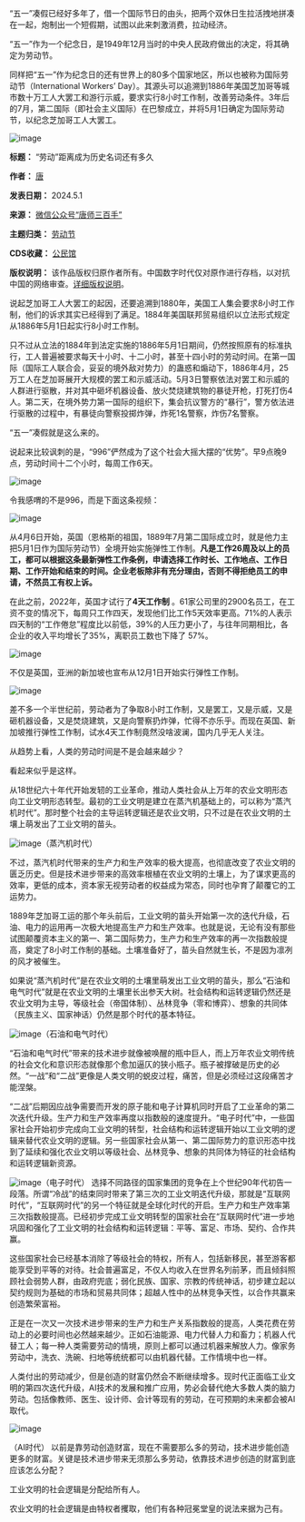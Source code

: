 “五一”凑假已经好多年了，借一个国际节日的由头，把两个双休日生拉活拽地拼凑在一起，炮制出一个短假期，试图以此来刺激消费，拉动经济。‍‍‍‍‍


“五一”作为一个纪念日，是1949年12月当时的中央人民政府做出的决定，将其确定为劳动节。‍


同样把“五一”作为纪念日的还有世界上的80多个国家地区，所以也被称为国际劳动节（International Workers’ Day）。其源头可以追溯到1886年美国芝加哥等城市数十万工人大罢工和游行示威，要求实行8小时工作制，改善劳动条件。3年后的7月，第二国际（即社会主义国际）在巴黎成立，并将5月1日确定为国际劳动节，以纪念芝加哥工人大罢工。‍


![image](https://chinadigitaltimes.net/chinese/files/2024/05/post-707456-66322cbd2ab5b.)




**标题：** “劳动”距离成为历史名词还有多久  

**作者：** [唐](https://chinadigitaltimes.net/space/唐师三百手)  

**发表日期：** 2024.5.1  

**来源：** [微信公众号“唐师三百手”](https://web.archive.org/web/https://mp.weixin.qq.com/s/V7_iDLPrGuL9N76WkPR6iA)  

**主题归类：** [劳动节](https://chinadigitaltimes.net/space/劳动节)  

**CDS收藏：** [公民馆](https://chinadigitaltimes.net/space/%E5%85%AC%E6%B0%91%E9%A6%86)  

**版权说明：** 该作品版权归原作者所有。中国数字时代仅对原作进行存档，以对抗中国的网络审查。[详细版权说明](https://chinadigitaltimes.net/chinese/copyright)。


说起芝加哥工人大罢工的起因，还要追溯到1880年，美国工人集会要求8小时工作制，他们的诉求其实已经得到了满足。1884年美国联邦贸易组织以立法形式规定从1886年5月1日起实行8小时工作制。‍‍‍‍‍‍‍‍‍


只不过从立法的1884年到法定实施的1886年5月1日期间，仍然按照原有的标准执行，工人普遍被要求每天十小时、十二小时，甚至十四小时的劳动时间。在第一国际（国际工人联合会，妥妥的境外敌对势力）的蛊惑和煽动下，1886年4月，25万工人在芝加哥展开大规模的罢工和示威活动。5月3日警察依法对罢工和示威的人群进行驱散，并对其中砸坏机器设备、放火焚烧建筑物的暴徒开枪，打死打伤4人。第二天，在境外势力第一国际的组织下，集会抗议警方的“暴行”，警方依法进行驱散的过程中，有暴徒向警察投掷炸弹，炸死1名警察，炸伤7名警察。‍‍‍‍‍‍‍‍‍‍‍‍‍‍‍‍‍‍‍‍‍‍‍‍‍‍‍‍‍‍‍‍‍‍‍‍‍‍‍‍‍‍‍‍‍


“五一”凑假就是这么来的。‍


说起来比较讽刺的是，“996”俨然成为了这个社会大摇大摆的“优势”。早9点晚9点，劳动时间十二个小时，每周工作6天。‍‍‍‍‍‍‍‍‍‍‍‍‍‍‍


![image](https://chinadigitaltimes.net/chinese/files/2024/05/post-707456-66322cbd35c42.)


令我感喟的不是996，而是下面这条视频：‍‍‍


![image](https://chinadigitaltimes.net/chinese/files/2024/05/post-707456-66322cbd40f72.png)


从4月6日开始，英国（恩格斯的祖国，1889年7月第二国际成立时，就是他力主把5月1日作为国际劳动节）全境开始实施弹性工作制。**凡是工作26周及以上的员工，都可以根据这条最新弹性工作条例，申请选择工作时长、工作地点、工作日期、工作开始和结束的时间。企业老板除非有充分理由，否则不得拒绝员工的申请，不然员工有权上诉。** 


在此之前，2022年，英国才试行了**4天工作制** 。61家公司里的2900名员工，在工资不变的情况下，每周只工作四天，发现他们比工作5天效率更高。71%的人表示四天制的“工作倦怠”程度比以前低，39%的人压力更小了，与往年同期相比，各企业的收入平均增长了35%，离职员工数也下降了 57%。


![image](https://chinadigitaltimes.net/chinese/files/2024/05/post-707456-66322cbd48892.png)


不仅是英国，亚洲的新加坡也宣布从12月1日开始实行弹性工作制。


![image](https://chinadigitaltimes.net/chinese/files/2024/05/post-707456-66322cbd501d7.)


差不多一个半世纪前，劳动者为了争取8小时工作制，又是罢工，又是示威，又是砸机器设备，又是焚烧建筑，又是向警察扔炸弹，忙得不亦乐乎。而现在英国、新加坡推行弹性工作制，试水4天工作制竟然没啥波澜，国内几乎无人关注。


从趋势上看，人类的劳动时间是不是会越来越少？


看起来似乎是这样。‍‍‍


从18世纪六十年代开始发轫的工业革命，推动人类社会从上万年的农业文明形态向工业文明形态转型。最初的工业文明是建立在蒸汽机基础上的，可以称为“蒸汽机时代”。那时整个社会的主导运转逻辑还是农业文明，只不过是在农业文明的土壤上萌发出了工业文明的苗头。


![image](https://chinadigitaltimes.net/chinese/files/2024/05/post-707456-66322cbd57b82.)（蒸汽机时代）


不过，蒸汽机时代带来的生产力和生产效率的极大提高，也彻底改变了农业文明的匮乏历史。但是技术进步带来的高效率根植在农业文明的土壤上，为了谋求更高的效率，更低的成本，资本家无视劳动者的权益成为常态，同时也孕育了颠覆它的工运势力。


1889年芝加哥工运的那个年头前后，工业文明的苗头开始第一次的迭代升级，石油、电力的运用再一次极大地提高生产力和生产效率。也就是说，无论有没有那些试图颠覆资本主义的第一、第二国际势力，生产力和生产效率的再一次指数般提高，奠定了8小时工作制的基础。土壤准备好了，苗头自然就生长，不是因为凛冽的风才被催生。


如果说“蒸汽机时代”是在农业文明的土壤里萌发出工业文明的苗头，那么“石油和电气时代”就是在农业文明的土壤里长出参天大树。社会结构和运转逻辑仍然还是农业文明为主导，等级社会（帝国体制）、丛林竞争（零和博弈）、想象的共同体（民族主义、国家神话）仍然是那个时代的基本特征。‍‍‍‍‍‍‍‍‍‍‍‍‍‍


![image](https://chinadigitaltimes.net/chinese/files/2024/05/post-707456-66322cbd6a376.png)（石油和电气时代）


“石油和电气时代”带来的技术进步就像被唤醒的瓶中巨人，而上万年农业文明传统的社会文化和意识形态就像那个愈加逼仄的狭小瓶子。瓶子被撑破是历史的必然。“一战”和“二战”更像是人类文明的蜕皮过程，痛苦，但是必须经过这段痛苦才能涅槃。‍‍‍‍‍‍‍‍‍‍‍‍‍‍‍‍‍


“二战”后期因应战争需要而开发的原子能和电子计算机同时开启了工业革命的第二次迭代升级。生产力和生产效率再度以指数般的速度提升。“电子时代”中，一些国家社会开始初步完成向工业文明的转型，社会结构和运转逻辑开始以工业文明的逻辑来替代农业文明的逻辑。另一些国家社会从第一、第二国际势力的意识形态中找到了延续和强化农业文明以等级社会、丛林竞争、想象的共同体为特征的社会结构和运转逻辑新资源。‍‍‍‍‍‍‍‍‍‍‍‍‍‍‍‍‍‍‍‍‍‍‍‍‍‍‍‍‍‍‍‍‍‍‍‍


![image](https://chinadigitaltimes.net/chinese/files/2024/05/post-707456-66322cbd7e16f.png)（电子时代）
选择不同路径的国家集团的竞争在上个世纪90年代初告一段落。所谓“冷战”的结束同时带来了第三次的工业文明迭代升级，那就是“互联网时代”，“互联网时代”的另一个特征就是全球化时代的开启。生产力和生产效率第三次指数般提高。已经初步完成工业文明转型的国家社会在“互联网时代”进一步地巩固和强化了工业文明的社会结构和运转逻辑：平等、富足、市场、契约、合作共赢。


这些国家社会已经基本消除了等级社会的特权，所有人，包括新移民，甚至游客都能享受到平等的对待。社会普遍富足，不仅人均收入在世界名列前茅，而且倾斜照顾社会弱势人群，由政府兜底；弱化民族、国家、宗教的传统神话，初步建立起以契约规则为基础的市场和贸易共同体；超越人性中的丛林竞争天性，以合作共赢来创造繁荣富裕。‍‍‍‍‍‍‍‍‍‍‍‍‍‍‍


正是在一次又一次技术进步带来的生产力和生产关系指数般的提高，人类花费在劳动上的必要时间也必然越来越少。正如石油能源、电力代替人力和畜力；机器人代替工人；每一种人类需要劳动的情境，原则上都可以通过机器来解放人力。像家务劳动中，洗衣、洗碗、扫地等统统都可以由机器代替。工作情境中也一样。‍‍‍‍‍‍‍‍‍‍‍‍‍‍‍


人类付出的劳动减少，但是创造的财富仍然会不断继续增多。现时代正面临工业文明的第四次迭代升级，AI技术的发展和推广应用，势必会替代绝大多数人类的脑力劳动。包括像教师、医生、设计师、会计等现有的劳动，在可预期的未来都会被AI取代。‍‍‍‍‍‍‍‍‍‍‍‍‍


![image](https://chinadigitaltimes.net/chinese/files/2024/05/post-707456-66322cbd8cec2.png)  

（AI时代）
以前是靠劳动创造财富，现在不需要那么多的劳动，技术进步能创造更多的财富。关键是技术进步带来无须那么多劳动，依靠技术进步创造的财富到底应该怎么分配？‍‍‍‍‍‍‍‍‍‍‍‍


工业文明的社会逻辑是分配给所有人。‍‍‍‍


农业文明的社会逻辑是由特权者攫取，他们有各种冠冕堂皇的说法来据为己有。‍‍‍‍‍‍





